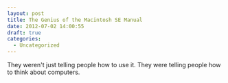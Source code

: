 ```yaml
---
layout: post
title: The Genius of the Macintosh SE Manual
date: 2012-07-02 14:00:55
draft: true
categories:
  - Uncategorized
---
```


They weren't just telling people how to use it. They were telling people how to think about computers.